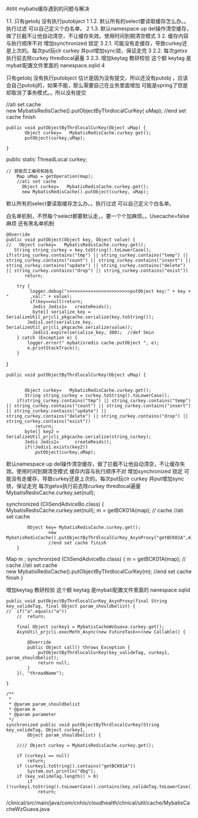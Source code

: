 Atitit mybatis缓存遇到的问题与解决

1.1. 只有getobj  没有执行putobject	1
1.2. 默认所有的select要读取缓存怎么办。。执行过滤 可以自己定义个白名单。	2
1.3. 默认namespace up del操作清空缓存，做了拦截不让他自动清空，不让缓存失效。使用时间到期清空模式	3
2. 缓存内容与执行顺序不对 增加synchronized 锁定	3
2.1. 可能没有走缓存，导致curkey还是上次的。每次put玩clr curkey 并put增加sync锁，保证走完	3
2.2. 每次getxx执行前去除curkey thredlocal遍量	3
2.3. 增加keytag 教研校验   这个额 keytag 是mybati配置文件里面的 nanespace.sqlid	4

只有getobj  没有执行putobject
估计是因为没有提交，所以还没有putobj  ，应该会自己putobj的，如果不能，那么需要自己在业务里面增加
可能是spring了但是却取消了事务模式。。所以没有提交


 //ati set cache       
          new MybatisRedisCache().putObjectByThrdlocalCurKey( uMap);
          //end set cache finish

	public void putObjectByThrdlocalCurKey(Object uMap) {
		   Object curkey=   MybatisRedisCache.curkey.get();
		   putObject(curkey,uMap);
		
	}






 public static ThreadLocal<Object>  curkey;

    // 获取员工编号和姓名
        Map uMap = getOperation(map);
        //ati set cache
          Object curkey=   MybatisRedisCache.curkey.get();
          new MybatisRedisCache().putObject(curkey, uMap);


默认所有的select要读取缓存怎么办。。执行过滤 可以自己定义个白名单。

白名单机制，不然每个select都要默认走，，要一个个加麻烦。。Usecache=false麻烦  还有黑名单机制

    @Override
    public void putObject(Object key, Object value) {
 	//   Object curkey=   MybatisRedisCache.curkey.get();
	   String string_curkey = key.toString().toLowerCase();
	if(string_curkey.contains("tmp") || string_curkey.contains("temp") || string_curkey.contains("count") || string_curkey.contains("insert") || string_curkey.contains("update") || string_curkey.contains("delete") || string_curkey.contains("drop") || string_curkey.contains("exist"))
		   return;

    	try {
    		 logger.debug(">>>>>>>>>>>>>>>>>>>>>>>>putObject key:" + key + "        ,val:" + value);
    		 if(key==null)return;
    		  Jedis Jedis1=	  createReids();
    		  byte[] serialize_key = SerializeUtil_prjcli_pkgcache.serialize(key.toString());
			Jedis1.set(serialize_key, SerializeUtil_prjcli_pkgcache.serialize(value));
    		  Jedis1.expire(serialize_key, 300);  //def 5min
		} catch (Exception e) {
			logger.error(" mybatisredis cache.putObject ", e);
			e.printStackTrace();
		}
       
}



	public void putObjectByThrdlocalCurKey(Object uMap) {
		
		    
		   Object curkey=   MybatisRedisCache.curkey.get();
		   String string_curkey = curkey.toString().toLowerCase();
		if(string_curkey.contains("tmp") || string_curkey.contains("temp") || string_curkey.contains("count") || string_curkey.contains("insert") || string_curkey.contains("update") || string_curkey.contains("delete") || string_curkey.contains("drop") || string_curkey.contains("exist"))
			   return;
		   byte[] key2 = SerializeUtil_prjcli_pkgcache.serialize(string_curkey);
		   Jedis Jedis1=	  createReids();
		   if(!Jedis1.exists(key2))
			   putObject(curkey,uMap);
		
默认namespace up del操作清空缓存，做了拦截不让他自动清空，不让缓存失效。使用时间到期清空模式
	缓存内容与执行顺序不对 增加synchronized 锁定
可能没有走缓存，导致curkey还是上次的。每次put玩clr curkey 并put增加sync锁，保证走完
每次getxx执行前去除curkey thredlocal遍量
MybatisRedisCache.curkey.set(null);


   synchronized (CliSendAdviceBo.class) {
        	MybatisRedisCache.curkey.set(null);
        	     m = getBCK01A(map);  //  cache
        	      //ati set cache       
        	
			Object key=	MybatisRedisCache.curkey.get();
        	        new MybatisRedisCache().putObjectByThrdlocalCurKey_AsynProxy("getBCK01A",m);
        	        //end set cache finish
		}


   Map m ;
        synchronized (CliSendAdviceBo.class) {
        	     m = getBCK01A(map);  //  cache
        	      //ati set cache        
        	        new MybatisRedisCache().putObjectByThrdlocalCurKey(m);
        	        //end set cache finish
		}
     

 
增加keytag 教研校验   这个额 keytag 是mybati配置文件里面的 nanespace.sqlid



	public void putObjectByThrdlocalCurKey_AsynProxy(final String key_valideTag, final Object param_shouldbelist) {
	//	if("a".equals("a"))
		//	return;
		
		final Object curkey1 = MybatisCacheWzGuava.curkey.get();
		AsynUtil_prjcli.execMeth_Async(new FutureTask<>(new Callable() {

			@Override
			public Object call() throws Exception {
				putObjectByThrdlocalCurKey(key_valideTag, curkey1, param_shouldbelist);
				return null;
			}
		}), "threadName");

	}

	/**
	 * 
	 * @param param_shouldbelist
	 * @param m
	 * @param parameter
	 */
	synchronized public void putObjectByThrdlocalCurKey(String key_valideTag, Object curkey1,
			Object param_shouldbelist) {

		//// Object curkey = MybatisRedisCache.curkey.get();

		if (curkey1 == null)
			return;
		if (curkey1.toString().contains("getBCK01A"))
			System.out.println("dbg");
		if (key_valideTag.length() > 0)
			if (!curkey1.toString().toLowerCase().contains(key_valideTag.toLowerCase().trim()))
				return;


/clinical/src/main/java/com/cnhis/cloudhealth/clinical/util/cache/MybatisCacheWzGuava.java
